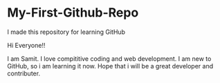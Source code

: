 # My-First-Github-Repo
I made this repository for learning GitHub

Hi Everyone!!

I am Samit. I love compititive coding and web development. I am new to GitHub, so i am learning it now. 
Hope that i will be a great developer and contributer.
